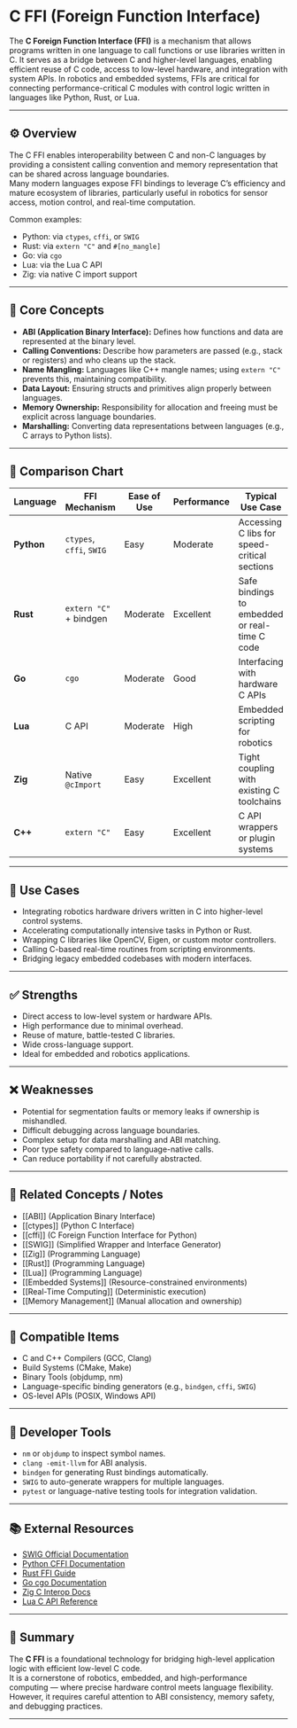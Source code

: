 # C FFI (Foreign Function Interface)

The **C Foreign Function Interface (FFI)** is a mechanism that allows programs written in one language to call functions or use libraries written in C. It serves as a bridge between C and higher-level languages, enabling efficient reuse of C code, access to low-level hardware, and integration with system APIs. In robotics and embedded systems, FFIs are critical for connecting performance-critical C modules with control logic written in languages like Python, Rust, or Lua.

---

## ⚙️ Overview

The C FFI enables interoperability between C and non-C languages by providing a consistent calling convention and memory representation that can be shared across language boundaries.  
Many modern languages expose FFI bindings to leverage C’s efficiency and mature ecosystem of libraries, particularly useful in robotics for sensor access, motion control, and real-time computation.

Common examples:
- Python: via `ctypes`, `cffi`, or `SWIG`
- Rust: via `extern "C"` and `#[no_mangle]`
- Go: via `cgo`
- Lua: via the Lua C API
- Zig: via native C import support

---

## 🧠 Core Concepts

- **ABI (Application Binary Interface):** Defines how functions and data are represented at the binary level.
- **Calling Conventions:** Describe how parameters are passed (e.g., stack or registers) and who cleans up the stack.
- **Name Mangling:** Languages like C++ mangle names; using `extern "C"` prevents this, maintaining compatibility.
- **Data Layout:** Ensuring structs and primitives align properly between languages.
- **Memory Ownership:** Responsibility for allocation and freeing must be explicit across language boundaries.
- **Marshalling:** Converting data representations between languages (e.g., C arrays to Python lists).

---

## 🧩 Comparison Chart

| Language | FFI Mechanism | Ease of Use | Performance | Typical Use Case |
|-----------|----------------|--------------|--------------|------------------|
| **Python** | `ctypes`, `cffi`, `SWIG` | Easy | Moderate | Accessing C libs for speed-critical sections |
| **Rust** | `extern "C"` + bindgen | Moderate | Excellent | Safe bindings to embedded or real-time C code |
| **Go** | `cgo` | Moderate | Good | Interfacing with hardware C APIs |
| **Lua** | C API | Moderate | High | Embedded scripting for robotics |
| **Zig** | Native `@cImport` | Easy | Excellent | Tight coupling with existing C toolchains |
| **C++** | `extern "C"` | Easy | Excellent | C API wrappers or plugin systems |

---

## 🧰 Use Cases

- Integrating robotics hardware drivers written in C into higher-level control systems.
- Accelerating computationally intensive tasks in Python or Rust.
- Wrapping C libraries like OpenCV, Eigen, or custom motor controllers.
- Calling C-based real-time routines from scripting environments.
- Bridging legacy embedded codebases with modern interfaces.

---

## ✅ Strengths

- Direct access to low-level system or hardware APIs.
- High performance due to minimal overhead.
- Reuse of mature, battle-tested C libraries.
- Wide cross-language support.
- Ideal for embedded and robotics applications.

---

## ❌ Weaknesses

- Potential for segmentation faults or memory leaks if ownership is mishandled.
- Difficult debugging across language boundaries.
- Complex setup for data marshalling and ABI matching.
- Poor type safety compared to language-native calls.
- Can reduce portability if not carefully abstracted.

---

## 🧠 Related Concepts / Notes

- [[ABI]] (Application Binary Interface)
- [[ctypes]] (Python C Interface)
- [[cffi]] (C Foreign Function Interface for Python)
- [[SWIG]] (Simplified Wrapper and Interface Generator)
- [[Zig]] (Programming Language)
- [[Rust]] (Programming Language)
- [[Lua]] (Programming Language)
- [[Embedded Systems]] (Resource-constrained environments)
- [[Real-Time Computing]] (Deterministic execution)
- [[Memory Management]] (Manual allocation and ownership)

---

## 🧮 Compatible Items

- C and C++ Compilers (GCC, Clang)
- Build Systems (CMake, Make)
- Binary Tools (objdump, nm)
- Language-specific binding generators (e.g., `bindgen`, `cffi`, `SWIG`)
- OS-level APIs (POSIX, Windows API)

---

## 🔧 Developer Tools

- `nm` or `objdump` to inspect symbol names.
- `clang -emit-llvm` for ABI analysis.
- `bindgen` for generating Rust bindings automatically.
- `SWIG` to auto-generate wrappers for multiple languages.
- `pytest` or language-native testing tools for integration validation.

---

## 📚 External Resources

- [SWIG Official Documentation](http://www.swig.org/)
- [Python CFFI Documentation](https://cffi.readthedocs.io/)
- [Rust FFI Guide](https://doc.rust-lang.org/nomicon/ffi.html)
- [Go cgo Documentation](https://pkg.go.dev/cmd/cgo)
- [Zig C Interop Docs](https://ziglang.org/learn/overview/#interacting-with-c)
- [Lua C API Reference](https://www.lua.org/manual/5.4/manual.html#4)

---

## 🧭 Summary

The **C FFI** is a foundational technology for bridging high-level application logic with efficient low-level C code.  
It is a cornerstone of robotics, embedded, and high-performance computing — where precise hardware control meets language flexibility.  
However, it requires careful attention to ABI consistency, memory safety, and debugging practices.

---
